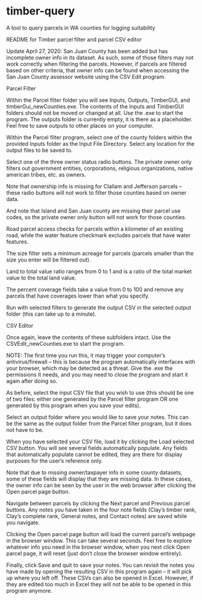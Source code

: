 # timber-query
A tool to query parcels in WA counties for logging suitability

README for Timber parcel filter and parcel CSV editor

Update April 27, 2020: San Juan County has been added but has incomplete owner info in its dataset. As such, some of those filters may not work correctly when filtering the parcels. However, if parcels are filtered based on other criteria, that owner info can be found when accessing the San Juan County assessor website using the CSV Edit program.

Parcel Filter

Within the Parcel filter folder you will see Inputs, Outputs, TimberGUI, and timberGui_newCounties.exe. The contents of the Inputs and TimberGUI folders should not be moved or changed at all. Use the .exe to start the program. The outputs folder is currently empty, it is there as a placeholder. Feel free to save outputs to other places on your computer.

Within the Parcel filter program, select one of the county folders within the provided Inputs folder as the Input File Directory. Select any location for the output files to be saved to.
 

Select one of the three owner status radio buttons. The private owner only filters out government entities, corporations, religious organizations, native american tribes, etc. as owners.

Note that ownership info is missing for Clallam and Jefferson parcels – these radio buttons will not work to filter those counties based on owner data.

And note that Island and San Juan county are missing their parcel use codes, so the private owner only button will not work for those counties.

Road parcel access checks for parcels within a kilometer of an existing road, while the water feature checkmark excludes parcels that have water features.

The size filter sets a minimum acreage for parcels (parcels smaller than the size you enter will be filtered out).

Land to total value ratio ranges from 0 to 1 and is a ratio of the total market value to the total land value.

The percent coverage fields take a value from 0 to 100 and remove any parcels that have coverages lower than what you specify.

Run with selected filters to generate the output CSV in the selected output folder (this can take up to a minute).


CSV Editor

Once again, leave the contents of these subfolders intact. Use the CSVEdit_newCounties.exe to start the program.

NOTE: The first time you run this, it may trigger your computer’s antivirus/firewall – this is because the program automatically interfaces with your browser, which may be detected as a threat. Give the .exe the permissions it needs, and you may need to close the program and start it again after doing so.

As before, select the input CSV file that you wish to use (this should be one of two files: either one generated by the Parcel filter program OR one generated by this program when you save your edits).

 

Select an output folder where you would like to save your notes. This can be the same as the output folder from the Parcel filter program, but it does not have to be.

When you have selected your CSV file, load it by clicking the Load selected CSV button. You will see several fields automatically populate. Any fields that automatically populate cannot be edited, they are there for display purposes for the user’s reference only.

Note that due to missing owner/taxpayer info in some county datasets, some of these fields will display that they are missing data. In these cases, the owner info can be seen by the user in the web browser after clicking the Open parcel page button.

Navigate between parcels by clicking the Next parcel and Previous parcel buttons. Any notes you have taken in the four note fields (Clay’s timber rank, Clay’s complete rank, General notes, and Contact notes) are saved while you navigate.

Clicking the Open parcel page button will load the current parcel’s webpage in the browser window. This can take several seconds. Feel free to explore whatever info you need in the browser window, when you next click Open parcel page, it will reset (just don’t close the browser window entirely).

Finally, click Save and quit to save your notes. You can revisit the notes you have made by opening the resulting CSV in this program again – it will pick up where you left off. These CSVs can also be opened in Excel. However, if they are edited too much in Excel they will not be able to be opened in this program anymore.
